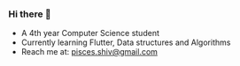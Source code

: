 ### Hi there 👋
* A 4th year Computer Science student<br/>
* Currently learning Flutter, Data structures and Algorithms<br/>
* Reach me at: pisces.shiv@gmail.com
<!--
**haremon/haremon** is a ✨ _special_ ✨ repository because its `README.md` (this file) appears on your GitHub profile.

Here are some ideas to get you started:


- 🔭 I’m currently working on ...

- 👯 I’m looking to collaborate on ...
- 🤔 I’m looking for help with ...
- 💬 Ask me about ...
- 📫 How to reach me: ...
- 😄 Pronouns: ...
- ⚡ Fun fact: ...
-->
